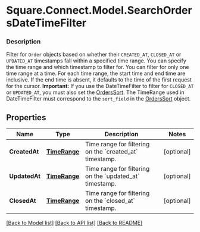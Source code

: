 # Square.Connect.Model.SearchOrdersDateTimeFilter

### Description

Filter for `Order` objects based on whether their `CREATED_AT`, `CLOSED_AT` or `UPDATED_AT` timestamps fall within a specified time range. You can specify the time range and which timestamp to filter for. You can filter for only one time range at a time.  For each time range, the start time and end time are inclusive. If the end time is absent, it defaults to the time of the first request for the cursor.  __Important:__ If you use the DateTimeFilter to filter for `CLOSED_AT` or `UPDATED_AT`, you must also set the [OrdersSort](#type-searchorderordersort). The TimeRange used in DateTimeFilter must correspond to the `sort_field` in the [OrdersSort](#type-searchorderordersort) object.

## Properties

Name | Type | Description | Notes
------------ | ------------- | ------------- | -------------
**CreatedAt** | [**TimeRange**](TimeRange.md) | Time range for filtering on the &#x60;created_at&#x60; timestamp. | [optional] 
**UpdatedAt** | [**TimeRange**](TimeRange.md) | Time range for filtering on the &#x60;updated_at&#x60; timestamp. | [optional] 
**ClosedAt** | [**TimeRange**](TimeRange.md) | Time range for filtering on the &#x60;closed_at&#x60; timestamp. | [optional] 



[[Back to Model list]](../README.md#documentation-for-models) [[Back to API list]](../README.md#documentation-for-api-endpoints) [[Back to README]](../README.md)

